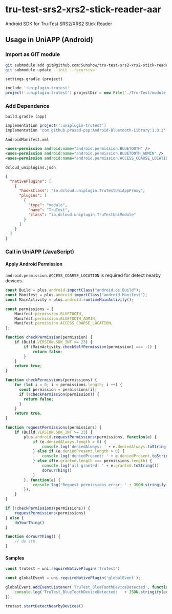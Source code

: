 # tru-test-srs2-xrs2-stick-reader-aar

Android SDK for Tru-Test SRS2/XRS2 Stick Reader

## Usage in UniAPP (Android)

### Import as GIT module

```bash
git submodule add git@github.com:Sunshow/tru-test-srs2-xrs2-stick-reader-aar.git Tru-Test
git submodule update --init --recursive
```

`settings.gradle (project)`

```groovy
include ':uniplugin-trutest'
project(':uniplugin-trutest').projectDir = new File('./Tru-Test/module')
```

### Add Dependence

`build.gradle (app)`

```groovy
implementation project(':uniplugin-trutest')
implementation 'com.github.prasad-psp:Android-Bluetooth-Library:1.0.2'
```

`AndroidManifest.xml`
```xml
<uses-permission android:name="android.permission.BLUETOOTH" />
<uses-permission android:name="android.permission.BLUETOOTH_ADMIN" />
<uses-permission android:name="android.permission.ACCESS_COARSE_LOCATION" />
```

`dcloud_uniplugins.json`

```json
{
  "nativePlugins": [
    {
      "hooksClass": "io.dcloud.uniplugin.TruTestUniAppProxy",
      "plugins": [
        {
          "type": "module",
          "name": "TruTest",
          "class": "io.dcloud.uniplugin.TruTestUniModule"
        }
      ]
    }
  ]
}
```

### Call in UniAPP (JavaScript)

#### Apply Android Permission

`android.permission.ACCESS_COARSE_LOCATION` is required for detect nearby devices.

```javascript
const Build = plus.android.importClass("android.os.Build");
const Manifest = plus.android.importClass("android.Manifest");
const MainActivity = plus.android.runtimeMainActivity();

const permissions = [
    Manifest.permission.BLUETOOTH,
    Manifest.permission.BLUETOOTH_ADMIN,
    Manifest.permission.ACCESS_COARSE_LOCATION,
];

function checkPermission(permission) {
    if (Build.VERSION.SDK_INT >= 23) {
        if (MainActivity.checkSelfPermission(permission) === -1) {
            return false;
        }
    }
    return true;
}

function checkPermissions(permissions) {
    for (let i = 0; i < permissions.length; i ++) {
      const permission = permissions[i];
      if (!checkPermission(permission)) {
        return false;
      }
    }
    return true;
}

function requestPermissions(permissions) {
    if (Build.VERSION.SDK_INT >= 23) {
        plus.android.requestPermissions(permissions, function(e) {
            if (e.deniedAlways.length > 0) {
                console.log('deniedAlways: ' + e.deniedAlways.toString())
            } else if (e.deniedPresent.length > 0) {
                console.log('deniedPresent: ' + e.deniedPresent.toString())
            } else if(e.granted.length === permissions.length) {
                console.log('all granted: ' + e.granted.toString())
                doYourThing()
            }
        }, function(e) {
            console.log('Request permissions error: ' + JSON.stringify(e))
        });
    }
}

if (!checkPermissions(permissions)) {
    requestPermissions(permissions)
} else {
    doYourThing()
}

function doYourThing() {
    // do sth.
}
```

#### Samples
```javascript
const trutest = uni.requireNativePlugin('TruTest')

const globalEvent = uni.requireNativePlugin('globalEvent');

globalEvent.addEventListener('TruTest_BlueToothDeviceDetected', function(ev) {
    console.log('TruTest_BlueToothDeviceDetected: ' + JSON.stringify(ev));
});

trutest.startDetectNearbyDevices()
```